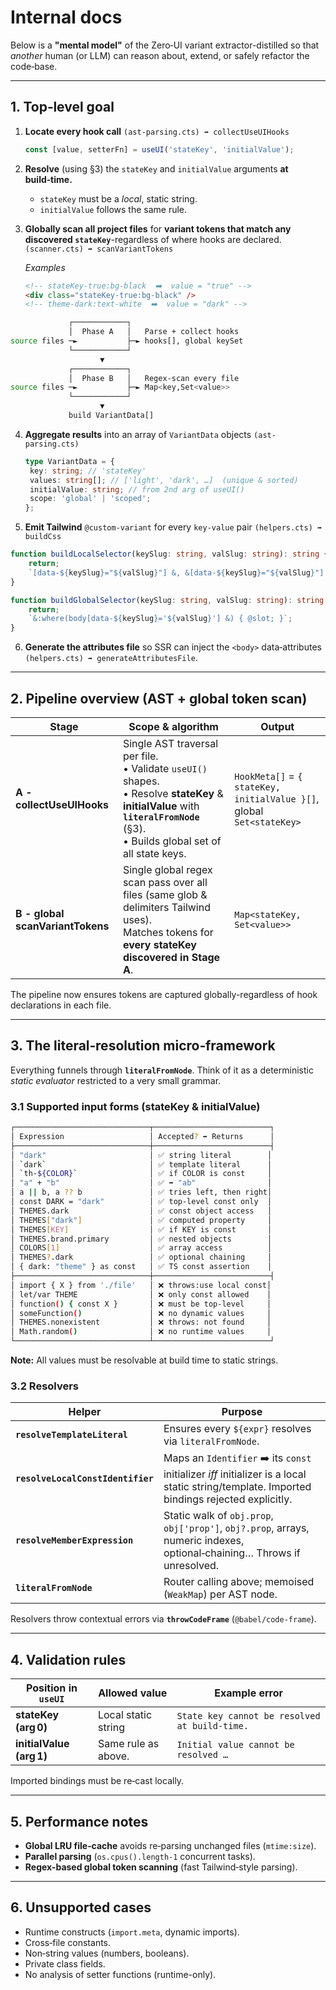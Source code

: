 # Internal docs

Below is a **"mental model"** of the Zero‑UI variant extractor-distilled so that _another_ human (or LLM) can reason about, extend, or safely refactor the code‑base.

---

## 1. Top‑level goal

1. **Locate every hook call** `(ast-parsing.cts) ➡️ collectUseUIHooks`

   ```ts
   const [value, setterFn] = useUI('stateKey', 'initialValue');
   ```

2. **Resolve** (using §3) the `stateKey` and `initialValue` arguments **at build‑time.**
   - `stateKey` must be a _local_, static string.
   - `initialValue` follows the same rule.

3. **Globally scan all project files** for **variant tokens that match any discovered `stateKey`**-regardless of where hooks are declared. `(scanner.cts) ➡️ scanVariantTokens`

   _Examples_

   ```html
   <!-- stateKey‑true:bg-black  ➡️  value = "true" -->
   <div class="stateKey-true:bg-black" />
   <!-- theme‑dark:text-white  ➡️  value = "dark" -->
   ```

```bash
             ┌────────────┐
             │  Phase A   │   Parse + collect hooks
source files ─►           ├─► hooks[], global keySet
             └────────────┘
                    ▼
             ┌────────────┐
             │  Phase B   │   Regex-scan every file
source files ─►           ├─► Map<key,Set<value>>
             └────────────┘
                    ▼
             build VariantData[]
```

4. **Aggregate results** into an array of `VariantData` objects `(ast-parsing.cts)`

   ```ts
   type VariantData = {
   	key: string; // 'stateKey'
   	values: string[]; // ['light', 'dark', …]  (unique & sorted)
   	initialValue: string; // from 2nd arg of useUI()
   	scope: 'global' | 'scoped';
   };
   ```

5. **Emit Tailwind** `@custom-variant` for every `key‑value` pair `(helpers.cts) ➡️ buildCss`

```ts
function buildLocalSelector(keySlug: string, valSlug: string): string {
	return;
	`[data-${keySlug}="${valSlug}"] &, &[data-${keySlug}="${valSlug}"] { @slot; }`;
}

function buildGlobalSelector(keySlug: string, valSlug: string): string {
	return;
	`&:where(body[data-${keySlug}='${valSlug}'] &) { @slot; }`;
}
```

6. **Generate the attributes file** so SSR can inject the `<body>` data‑attributes `(helpers.cts) ➡️ generateAttributesFile`.

---

## 2. Pipeline overview (AST + global token scan)

| Stage                            | Scope & algorithm                                                                                                                                                                      | Output                                                                |
| -------------------------------- | -------------------------------------------------------------------------------------------------------------------------------------------------------------------------------------- | --------------------------------------------------------------------- |
| **A - collectUseUIHooks**        | Single AST traversal per file.<br>• Validate `useUI()` shapes.<br>• Resolve **stateKey** & **initialValue** with **`literalFromNode`** (§3).<br>• Builds global set of all state keys. | `HookMeta[]` = `{ stateKey, initialValue }[]`, global `Set<stateKey>` |
| **B - global scanVariantTokens** | Single global regex scan pass over all files (same glob & delimiters Tailwind uses).<br>Matches tokens for **every stateKey discovered in Stage A**.                                   | `Map<stateKey, Set<value>>`                                           |

The pipeline now ensures tokens are captured globally-regardless of hook declarations in each file.

---

## 3. The literal‑resolution micro‑framework

Everything funnels through **`literalFromNode`**. Think of it as a deterministic _static evaluator_ restricted to a very small grammar.

### 3.1 Supported input forms (stateKey & initialValue)

```bash
┌──────────────────────────────┬──────────────────────────┐
│ Expression                   │ Accepted? ➡️ Returns      │
├──────────────────────────────┼──────────────────────────┤
│ "dark"                       │ ✅ string literal        │
│ `dark`                       │ ✅ template literal      │
│ `th-${COLOR}`                │ ✅ if COLOR is const     │
│ "a" + "b"                    │ ✅ ➡️ "ab"                │
│ a || b, a ?? b               │ ✅ tries left, then right│
│ const DARK = "dark"          │ ✅ top-level const only  │
│ THEMES.dark                  │ ✅ const object access   │
│ THEMES["dark"]               │ ✅ computed property     │
│ THEMES[KEY]                  │ ✅ if KEY is const       │
│ THEMES.brand.primary         │ ✅ nested objects        │
│ COLORS[1]                    │ ✅ array access          │
│ THEMES?.dark                 │ ✅ optional chaining     │
│ { dark: "theme" } as const   │ ✅ TS const assertion    │
├──────────────────────────────┼──────────────────────────┤
│ import { X } from './file'   │ ❌ throws:use local const│
│ let/var THEME                │ ❌ only const allowed    │
│ function() { const X }       │ ❌ must be top-level     │
│ someFunction()               │ ❌ no dynamic values     │
│ THEMES.nonexistent           │ ❌ throws: not found     │
│ Math.random()                │ ❌ no runtime values     │
└──────────────────────────────┴──────────────────────────┘
```

**Note:** All values must be resolvable at build time to static strings.

### 3.2 Resolvers

| Helper                            | Purpose                                                                                                                                    |
| --------------------------------- | ------------------------------------------------------------------------------------------------------------------------------------------ |
| **`resolveTemplateLiteral`**      | Ensures every `${expr}` resolves via `literalFromNode`.                                                                                    |
| **`resolveLocalConstIdentifier`** | Maps an `Identifier` ➡️ its `const` initializer _iff_ initializer is a local static string/template. Imported bindings rejected explicitly. |
| **`resolveMemberExpression`**     | Static walk of `obj.prop`, `obj['prop']`, `obj?.prop`, arrays, numeric indexes, optional‑chaining… Throws if unresolved.                   |
| **`literalFromNode`**             | Router calling above; memoised (`WeakMap`) per AST node.                                                                                   |

Resolvers throw contextual errors via **`throwCodeFrame`** (`@babel/code-frame`).

---

## 4. Validation rules

| Position in `useUI`      | Allowed value       | Example error                                 |
| ------------------------ | ------------------- | --------------------------------------------- |
| **stateKey (arg 0)**     | Local static string | `State key cannot be resolved at build‑time.` |
| **initialValue (arg 1)** | Same rule as above. | `Initial value cannot be resolved …`          |

Imported bindings must be re‑cast locally.

---

## 5. Performance notes

- **Global LRU file‑cache** avoids re‑parsing unchanged files (`mtime:size`).
- **Parallel parsing** (`os.cpus().length-1` concurrent tasks).
- **Regex-based global token scanning** (fast Tailwind‑style parsing).

---

## 6. Unsupported cases

- Runtime constructs (`import.meta`, dynamic imports).
- Cross‑file constants.
- Non‑string values (numbers, booleans).
- Private class fields.
- No analysis of setter functions (runtime-only).
